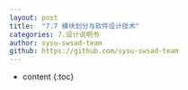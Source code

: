```yaml
---
layout: post
title:  "7.7 模块划分与软件设计技术"
categories: 7.设计说明书
author: sysu-swsad-team
github: https://github.com/sysu-swsad-team
---
```


* content
{:toc}

